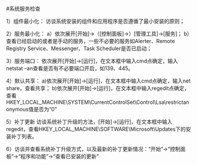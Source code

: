 #系统服务检查

1）组件最小化：  访谈系统安装的组件和应用程序是否遵循了最小安装的原则； 

2）服务最小化：  a）依次展开[开始]->（[控制面板]->）[管理工具]->[服务]；  b）查看已经启动的或者是手动的服务，一些不必要的服务如Alerter、Remote Registry Service、Messenger、Task Scheduler是否已启动； 

3）服务端口：  依次展开[开始]->[运行]，在文本框中输入cmd点确定，输入netstat –an查看是否有不必要端口开启，如139、445。 

 4）默认共享：  a)依次展开[开始]->[运行]，在文本框中输入cmd点确定，输入net share，查看共享；  b)依次展开[开始]->[运行]，在文本框中输入regedit点确定，查看HKEY_LOCAL_MACHINE\SYSTEM\CurrentControlSet\Control\Lsa\restrictanonymous值是否为“0”
 
  5）补丁更新 
  访谈系统补丁升级的方法，[开始]->[运行]，在文本框中输入regedit，查看HKEY_LOCAL_MACHINE\SOFTWARE\Microsoft\Updates下的安装补丁列表。  
  
  6）访谈并查看系统补丁升级方式，以及最新的补丁更新情况：“开始”->“控制面板”->“程序和功能”->“查看已安装的更新”